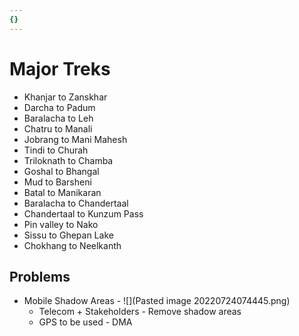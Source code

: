 ```yaml
---
{}
---
```

   
# Major Treks   
* Khanjar to Zanskhar   
* Darcha to Padum   
* Baralacha to Leh   
* Chatru to Manali   
* Jobrang to Mani Mahesh   
* Tindi to Churah   
* Triloknath to Chamba   
* Goshal to Bhangal   
* Mud to Barsheni   
* Batal to Manikaran   
* Baralacha to Chandertaal   
* Chandertaal to Kunzum Pass   
* Pin valley to Nako   
* Sissu to Ghepan Lake   
* Chokhang to Neelkanth   
## Problems   
* Mobile Shadow Areas - ![](Pasted image 20220724074445.png)   
    * Telecom + Stakeholders - Remove shadow areas   
    * GPS to be used - DMA